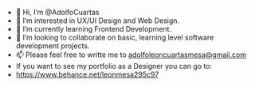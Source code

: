 - 👋 Hi, I’m @AdolfoCuartas
- 👀 I’m interested in UX/UI Design and Web Design.
- 🌱 I’m currently learning Frontend Development.
- 💞️ I’m looking to collaborate on basic, learning level software development projects.
- 📫 Please feel free to writte me to adolfoleoncuartasmesa@gmail.com
- If you want to see my portfolio as a Designer you can go to:
- https://www.behance.net/leonmesa295c97

<!---
AdolfoCuartas/AdolfoCuartas is a ✨ special ✨ repository because its `README.md` (this file) appears on your GitHub profile.
You can click the Preview link to take a look at your changes.
--->
